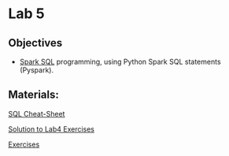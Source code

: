 # Lab 5

## Objectives

+ [Spark SQL](https://spark.apache.org/docs/latest/api/python/) programming, using Python Spark SQL statements (Pyspark).

## Materials:
[SQL Cheat-Sheet](https://github.com/smduarte/spbd-2425/blob/main/docs/labs/lab5/SQL-cheat-sheet.pdf)

[Solution to Lab4 Exercises](https://colab.research.google.com/github/smduarte/spbd-2425/blob/main/docs/labs/lab5/SPBD_Labs_spark2_exercise_solution.ipynb)


[Exercises](https://colab.research.google.com/github/smduarte/spbd-2425/blob/main/docs/labs/lab5/SPBD_Labs_spark3_exercise.ipynb)

